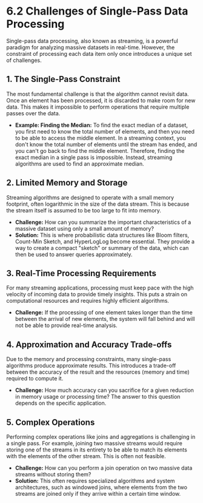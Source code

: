 # 6.2 Challenges of Single-Pass Data Processing

Single-pass data processing, also known as streaming, is a powerful paradigm for analyzing massive datasets in real-time. However, the constraint of processing each data item only once introduces a unique set of challenges.

## 1. The Single-Pass Constraint

The most fundamental challenge is that the algorithm cannot revisit data. Once an element has been processed, it is discarded to make room for new data. This makes it impossible to perform operations that require multiple passes over the data.

*   **Example: Finding the Median:** To find the exact median of a dataset, you first need to know the total number of elements, and then you need to be able to access the middle element. In a streaming context, you don't know the total number of elements until the stream has ended, and you can't go back to find the middle element. Therefore, finding the exact median in a single pass is impossible. Instead, streaming algorithms are used to find an approximate median.

## 2. Limited Memory and Storage

Streaming algorithms are designed to operate with a small memory footprint, often logarithmic in the size of the data stream. This is because the stream itself is assumed to be too large to fit into memory.

*   **Challenge:** How can you summarize the important characteristics of a massive dataset using only a small amount of memory?
*   **Solution:** This is where probabilistic data structures like Bloom filters, Count-Min Sketch, and HyperLogLog become essential. They provide a way to create a compact "sketch" or summary of the data, which can then be used to answer queries approximately.

## 3. Real-Time Processing Requirements

For many streaming applications, processing must keep pace with the high velocity of incoming data to provide timely insights. This puts a strain on computational resources and requires highly efficient algorithms.

*   **Challenge:** If the processing of one element takes longer than the time between the arrival of new elements, the system will fall behind and will not be able to provide real-time analysis.

## 4. Approximation and Accuracy Trade-offs

Due to the memory and processing constraints, many single-pass algorithms produce approximate results. This introduces a trade-off between the accuracy of the result and the resources (memory and time) required to compute it.

*   **Challenge:** How much accuracy can you sacrifice for a given reduction in memory usage or processing time? The answer to this question depends on the specific application.

## 5. Complex Operations

Performing complex operations like joins and aggregations is challenging in a single pass. For example, joining two massive streams would require storing one of the streams in its entirety to be able to match its elements with the elements of the other stream. This is often not feasible.

*   **Challenge:** How can you perform a join operation on two massive data streams without storing them?
*   **Solution:** This often requires specialized algorithms and system architectures, such as windowed joins, where elements from the two streams are joined only if they arrive within a certain time window.
